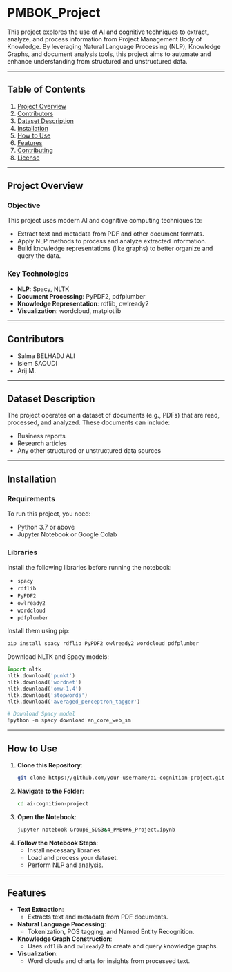 # PMBOK_Project

This project explores the use of AI and cognitive techniques to extract, analyze, and process information from Project Management Body of Knowledge. By leveraging Natural Language Processing (NLP), Knowledge Graphs, and document analysis tools, this project aims to automate and enhance understanding from structured and unstructured data.

---

## **Table of Contents**
1. [Project Overview](#project-overview)
2. [Contributors](#contributors)
3. [Dataset Description](#dataset-description)
4. [Installation](#installation)
5. [How to Use](#how-to-use)
6. [Features](#features)
7. [Contributing](#contributing)
8. [License](#license)

---

## **Project Overview**
### **Objective**
This project uses modern AI and cognitive computing techniques to:
- Extract text and metadata from PDF and other document formats.
- Apply NLP methods to process and analyze extracted information.
- Build knowledge representations (like graphs) to better organize and query the data.

### **Key Technologies**
- **NLP**: Spacy, NLTK
- **Document Processing**: PyPDF2, pdfplumber
- **Knowledge Representation**: rdflib, owlready2
- **Visualization**: wordcloud, matplotlib

---

## **Contributors**
- Salma BELHADJ ALI
- Islem SAOUDI
- Arij M.

---

## **Dataset Description**
The project operates on a dataset of documents (e.g., PDFs) that are read, processed, and analyzed. These documents can include:
- Business reports
- Research articles
- Any other structured or unstructured data sources

---

## **Installation**
### **Requirements**
To run this project, you need:
- Python 3.7 or above
- Jupyter Notebook or Google Colab

### **Libraries**
Install the following libraries before running the notebook:
- `spacy`
- `rdflib`
- `PyPDF2`
- `owlready2`
- `wordcloud`
- `pdfplumber`

Install them using pip:
```bash
pip install spacy rdflib PyPDF2 owlready2 wordcloud pdfplumber
```

Download NLTK and Spacy models:
```python
import nltk
nltk.download('punkt')
nltk.download('wordnet')
nltk.download('omw-1.4')
nltk.download('stopwords')
nltk.download('averaged_perceptron_tagger')

# Download Spacy model
!python -m spacy download en_core_web_sm
```

---

## **How to Use**
1. **Clone this Repository**:
   ```bash
   git clone https://github.com/your-username/ai-cognition-project.git
   ```
2. **Navigate to the Folder**:
   ```bash
   cd ai-cognition-project
   ```
3. **Open the Notebook**:
   ```bash
   jupyter notebook Group6_5DS3&4_PMBOK6_Project.ipynb
   ```
4. **Follow the Notebook Steps**:
   - Install necessary libraries.
   - Load and process your dataset.
   - Perform NLP and analysis.

---

## **Features**
- **Text Extraction**:
  - Extracts text and metadata from PDF documents.
- **Natural Language Processing**:
  - Tokenization, POS tagging, and Named Entity Recognition.
- **Knowledge Graph Construction**:
  - Uses `rdflib` and `owlready2` to create and query knowledge graphs.
- **Visualization**:
  - Word clouds and charts for insights from processed text.


